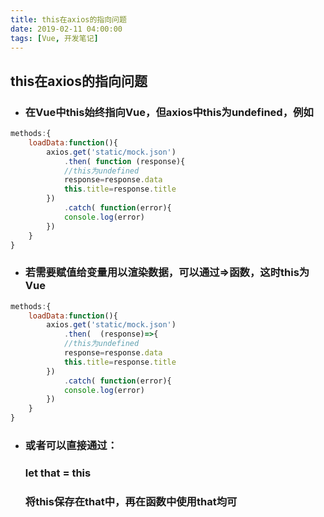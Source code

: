 ```yaml
---
title: this在axios的指向问题
date: 2019-02-11 04:00:00
tags: [Vue, 开发笔记]
---
```

## this在axios的指向问题

- ### 在Vue中this始终指向Vue，但axios中this为undefined，例如

```js
methods:{
    loadData:function(){
        axios.get('static/mock.json')
            .then( function (response){
            //this为undefined
            response=response.data
            this.title=response.title
        })
            .catch( function(error){
            console.log(error)
        })
    }
}
```

- ### 若需要赋值给变量用以渲染数据，可以通过=>函数，这时this为Vue

```javascript
methods:{
    loadData:function(){
        axios.get('static/mock.json')
            .then(  (response)=>{
            //this为undefined
            response=response.data
            this.title=response.title
        })
            .catch( function(error){
            console.log(error)
        })
    }
}
```

- ### 或者可以直接通过： 

  ###  let that = this 
  ### 将this保存在that中，再在函数中使用that均可 

